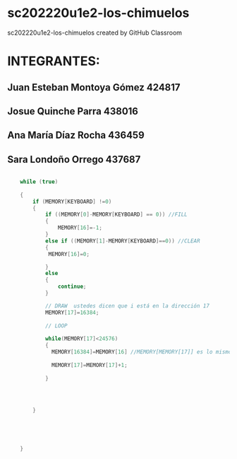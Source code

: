 # sc202220u1e2-los-chimuelos
sc202220u1e2-los-chimuelos created by GitHub Classroom

# INTEGRANTES: 
## Juan Esteban Montoya Gómez 424817
## Josue Quinche Parra 438016
## Ana María Díaz Rocha 436459
## Sara Londoño Orrego 437687


```cpp

    while (true) 
    
    {
        if (MEMORY[KEYBOARD] !=0)
        {
            if ((MEMORY[0]-MEMORY[KEYBOARD] == 0)) //FILL
            {
                MEMORY[16]=-1;
            }
            else if ((MEMORY[1]-MEMORY[KEYBOARD]==0)) //CLEAR
            {
             MEMORY[16]=0;

            }
            else
            {
                continue;
            }

            // DRAW  ustedes dicen que i está en la dirección 17
            MEMORY[17]=16384; 
            
            // LOOP
            
            while(MEMORY[17]<24576)
            {
              MEMORY[16384]=MEMORY[16] //MEMORY[MEMORY[17]] es lo mismo que MEMORY[16384] ya que MEMORY[17] almacena el valor de 16384
            
              MEMORY[17]=MEMORY[17]+1;
            
            }

        

        
        }



        
       
    }
